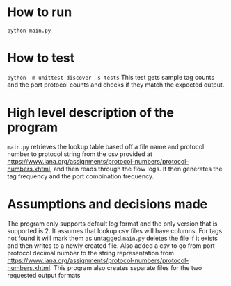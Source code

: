 # How to run 
```python main.py```

# How to test
```python -m unittest discover -s tests```
This test gets sample tag counts and the port protocol counts and checks if they 
match the expected output.

# High level description of the program
```main.py``` retrieves the lookup table based off a file name and protocol number to protocol string from the csv provided at https://www.iana.org/assignments/protocol-numbers/protocol-numbers.xhtml, and then reads through the flow logs. It then generates the tag frequency and the port combination frequency. 

# Assumptions and decisions made
The program only supports default log format and the only version that is supported is 2. It assumes that lookup csv files will have columns. For tags not found it will mark them as untagged.```main.py``` deletes the file if it exists and then writes to a newly created file. Also added a csv to go from port protocol decimal number to the string representation from https://www.iana.org/assignments/protocol-numbers/protocol-numbers.xhtml. This program also creates separate files for the two requested output formats 